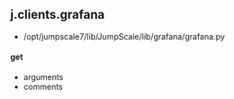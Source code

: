 ## j.clients.grafana

- /opt/jumpscale7/lib/JumpScale/lib/grafana/grafana.py

#### get 
- arguments
- comments
    

